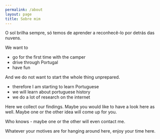 ```yaml
---
permalink: /about
layout: page
title: Sobre mim
---
```


O sol brilha sempre, só temos de aprender a reconhecê-lo por detrás das nuvens.

We want to
* go for the first time with the camper
* drive through Portugal
* have fun

And we do not want to start the whole thing unprepared.
* therefore I am starting to learn Portuguese
* we will learn about portuguese history
* we do a lot of research on the internet

Here we collect our findings.
Maybe you would like to have a look here as well. 
Maybe one or the other idea will come up for you. 

Who knows - maybe one or the other will even contact me.

Whatever your motives are for hanging around here, enjoy your time here.
